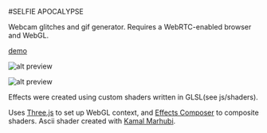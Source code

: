 #SELFIE APOCALYPSE

Webcam glitches and gif generator. Requires a WebRTC-enabled browser and WebGL.

[demo](http://ojack.github.io/selfie-apocalypse)

![alt preview](https://raw.githubusercontent.com/ojack/selfie-apocalypse/master/images/victory.gif)

![alt preview](https://raw.githubusercontent.com/ojack/selfie-apocalypse/master/images/alien.gif)

Effects were created using custom shaders written in GLSL(see js/shaders).

Uses [Three.js](http://threejs.org/examples/) to set up WebGL context, and [Effects Composer](https://github.com/mrdoob/three.js/blob/master/examples/js/postprocessing/EffectComposer.js) to composite shaders. Ascii shader created with [Kamal Marhubi](http://kamalmarhubi.com/blog/).